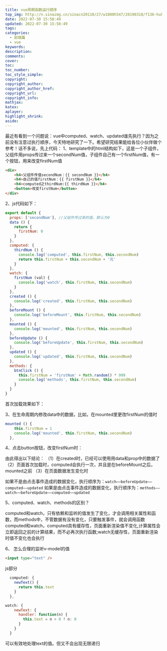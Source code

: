 ```yaml
---
title: vue周期函数运行顺序
top_img: http://n.sinaimg.cn/sinacn20110/27/w1080h547/20190318/f136-hukwxnv0563014.png
date: 2022-07-30 15:58:49
updated: 2022-07-30 15:58:49
tags:
categories:
  - 前端篇
  - vue
keywords:
description:
comments:
cover: 
toc:
toc_number:
toc_style_simple:
copyright:
copyright_author:
copyright_author_href:
copyright_url:
copyright_info:
mathjax:
katex:
aplayer:
highlight_shrink:
aside:
---
```


最近有看到一个问题说：vue中computed、watch、updated谁先执行？因为之前没有注意过执行顺序，今天特地研究了一下。希望研究结果能给各位小伙伴做个参考！话不多说，先上代码：
1、template中的html结构如下，这是一个子组件，父组件用props传过来一个secondNum值，子组件自己有一个firstNum值，有一个按钮，用来改变firstNum值

```html
<div>
    <h4>父组件传值secondNum：{{ secondNum }}</h4>
    <h4>自己的值firstNum：{{ firstNum }}</h4>
    <h4>computed之thirdNum:{{ thirdNum }}</h4>
    <button>改变firstNum</button>
</div>
```

2、js代码如下：

```javascript
export default {
  props: ['secondNum'], //父组件传过来的值，默认为0
  data () {
    return {
      firstNum: 0
    }
  },
  computed: {
    thirdNum () {
      console.log('computed', this.firstNum, this.secondNum)
      return this.firstNum + this.secondNum + '元'
    }
  },
  watch: {
    firstNum (val) {
      console.log('watch', this.firstNum, this.secondNum)
    }
  },
  created () {
    console.log('created', this.firstNum, this.secondNum)
  },
  beforeMount () {
    console.log('beforeMount', this.firstNum, this.secondNum)
  },
  mounted () {
    console.log('mounted', this.firstNum, this.secondNum)
  },
  beforeUpdate () {
    console.log('beforeUpdate', this.firstNum, this.secondNum)
  },
  updated () {
    console.log('updated', this.firstNum, this.secondNum)
  },
  methods: {
    btnClick () {
      this.firstNum = 'firstNum' + Math.random() * 999
      console.log('methods', this.firstNum, this.secondNum)
    }
  }
}
```

首次加载效果如下：

3、在生命周期内修改data中的数据，比如，在mounted里更改firstNum的值时

```javascript
mounted () {
    this.firstNum = 1
    console.log('mounted', this.firstNum, this.secondNum)
  },
```

4、点击button按钮，改变firstNum时：

由此得出以下结论：
（1）在created时，已经可以使用用data和prop中的数据了
（2）页面首次加载时，computed会执行一次，并且是在beforeMount之后，mounted之前
（3）在页面数据发生变化时

如果不是由点击事件造成的数据变化，执行顺序为：`watch——beforeUpdate——computed——updated`
如果是由点击事件造成的数据变化，执行顺序为：`methods——watch——beforeUpdate——computed——updated`

5、computed、watch、methods的区别？

computed和watch，只有依赖和监听的值发生了变化，才会调用相关属性和函数，而methods中，不管数据有没有变化，只要触发事件，就会调用函数
computed和watch，computed具有缓存性，页面重新渲染值不变化,计算属性会立即返回之前的计算结果，而不必再次执行函数;watch无缓存性，页面重新渲染时值不变化也会执行

6、 怎么合理的监听v-model的值

```html
<input type="text" />
```

js部分

```javascript
  computed: {
    newText() {
      return this.text
    }
  },

watch: {
    newText: {
      handler: function(n) {
        this.text = n > 0 ? n: 0
      }
    }
  }
```

可以有效地处理text的值。但又不会出现无限递归
